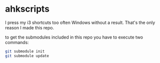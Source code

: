 # ahkscripts

I press my i3 shortcuts too often Windows without a result. That's the only reason I made this repo.

to get the submodules included in this repo you have to execute two commands:
```bash
git submodule init
git submodule update
```
